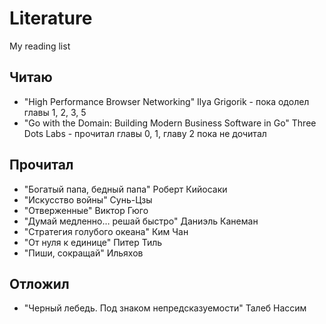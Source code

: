# Literature
My reading list

## Читаю 

- "High Performance Browser Networking" Ilya Grigorik - пока одолел главы 1, 2, 3, 5
- "Go with the Domain: Building Modern Business Software in Go" Three Dots Labs - прочитал главы 0, 1, главу 2 пока не дочитал

## Прочитал

- "Богатый папа, бедный папа" Роберт Кийосаки
- "Искусство войны" Сунь-Цзы
- "Отверженные" Виктор Гюго
- "Думай медленно… решай быстро" Даниэль Канеман
- "Стратегия голубого океана" Ким Чан
- "От нуля к единице" Питер Тиль
- "Пиши, сокращай" Ильяхов

## Отложил

- "Черный лебедь. Под знаком непредсказуемости" Талеб Нассим
